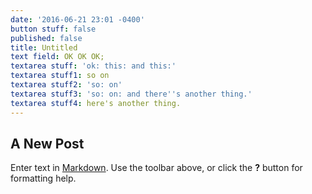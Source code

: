 ```yaml
---
date: '2016-06-21 23:01 -0400'
button stuff: false
published: false
title: Untitled
text field: OK OK OK;
textarea stuff: 'ok: this: and this:'
textarea stuff1: so on
textarea stuff2: 'so: on'
textarea stuff3: 'so: on: and there''s another thing.'
textarea stuff4: here's another thing.
---
```

## A New Post

Enter text in [Markdown](http://daringfireball.net/projects/markdown/). Use the toolbar above, or click the **?** button for formatting help.
